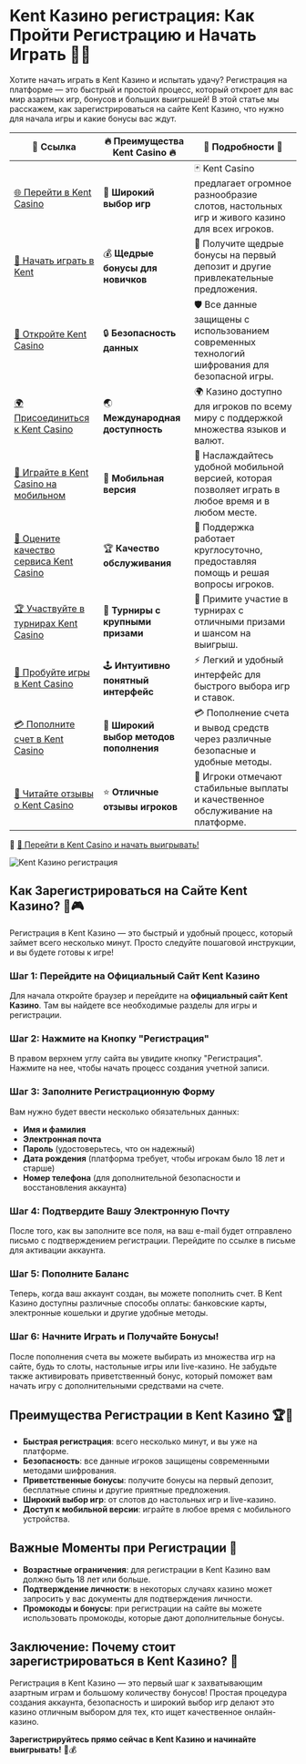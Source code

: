 # Kent Казино регистрация: Как Пройти Регистрацию и Начать Играть 🎰✨

Хотите начать играть в Kent Казино и испытать удачу? Регистрация на платформе — это быстрый и простой процесс, который откроет для вас мир азартных игр, бонусов и больших выигрышей! В этой статье мы расскажем, как зарегистрироваться на сайте Kent Казино, что нужно для начала игры и какие бонусы вас ждут.

| 🔗 **Ссылка**                                         | 🔥 **Преимущества Kent Casino** 🔥  | 🌟 **Подробности** 🌟 |
|-----------------------------------------------------|-------------------------------------|----------------------|
| [🌐 Перейти в Kent Casino](https://brandplay.link/Fv2WP3js) | 🎰 **Широкий выбор игр**           | 🃏 Kent Casino предлагает огромное разнообразие слотов, настольных игр и живого казино для всех игроков. |
| [💸 Начать играть в Kent](https://brandplay.link/Fv2WP3js) | 💰 **Щедрые бонусы для новичков**  | 🎁 Получите щедрые бонусы на первый депозит и другие привлекательные предложения. |
| [🔐 Откройте Kent Casino](https://brandplay.link/Fv2WP3js) | 🔒 **Безопасность данных**         | 🛡️ Все данные защищены с использованием современных технологий шифрования для безопасной игры. |
| [🌍 Присоединиться к Kent Casino](https://brandplay.link/Fv2WP3js) | 🌏 **Международная доступность**   | 🌍 Казино доступно для игроков по всему миру с поддержкой множества языков и валют. |
| [📱 Играйте в Kent Casino на мобильном](https://brandplay.link/Fv2WP3js) | 📲 **Мобильная версия**            | 📱 Наслаждайтесь удобной мобильной версией, которая позволяет играть в любое время и в любом месте. |
| [🔧 Оцените качество сервиса Kent Casino](https://brandplay.link/Fv2WP3js) | 🏆 **Качество обслуживания**      | 🤝 Поддержка работает круглосуточно, предоставляя помощь и решая вопросы игроков. |
| [🏆 Участвуйте в турнирах Kent Casino](https://brandplay.link/Fv2WP3js) | 🎉 **Турниры с крупными призами**  | 🥇 Примите участие в турнирах с отличными призами и шансом на выигрыш. |
| [🎯 Пробуйте игры в Kent Casino](https://brandplay.link/Fv2WP3js) | 🕹️ **Интуитивно понятный интерфейс**| ⚡ Легкий и удобный интерфейс для быстрого выбора игр и ставок. |
| [💳 Пополните счет в Kent Casino](https://brandplay.link/Fv2WP3js) | 💸 **Широкий выбор методов пополнения** | 💳 Пополнение счета и вывод средств через различные безопасные и удобные методы. |
| [💬 Читайте отзывы о Kent Casino](https://brandplay.link/Fv2WP3js) | ⭐ **Отличные отзывы игроков**     | 👏 Игроки отмечают стабильные выплаты и качественное обслуживание на платформе. |

🔗 [🚀 Перейти в Kent Casino и начать выигрывать!](https://brandplay.link/Fv2WP3js)

![Kent Казино регистрация](https://i.ytimg.com/vi/xN0gbhT3J2Y/maxresdefault.jpg)

## Как Зарегистрироваться на Сайте Kent Казино? 📝🎮

Регистрация в Kent Казино — это быстрый и удобный процесс, который займет всего несколько минут. Просто следуйте пошаговой инструкции, и вы будете готовы к игре!

### Шаг 1: Перейдите на Официальный Сайт Kent Казино

Для начала откройте браузер и перейдите на **официальный сайт Kent Казино**. Там вы найдете все необходимые разделы для игры и регистрации.

### Шаг 2: Нажмите на Кнопку "Регистрация"

В правом верхнем углу сайта вы увидите кнопку "Регистрация". Нажмите на нее, чтобы начать процесс создания учетной записи.

### Шаг 3: Заполните Регистрационную Форму

Вам нужно будет ввести несколько обязательных данных:
- **Имя и фамилия**
- **Электронная почта**
- **Пароль** (удостоверьтесь, что он надежный)
- **Дата рождения** (платформа требует, чтобы игрокам было 18 лет и старше)
- **Номер телефона** (для дополнительной безопасности и восстановления аккаунта)

### Шаг 4: Подтвердите Вашу Электронную Почту

После того, как вы заполните все поля, на ваш e-mail будет отправлено письмо с подтверждением регистрации. Перейдите по ссылке в письме для активации аккаунта.

### Шаг 5: Пополните Баланс

Теперь, когда ваш аккаунт создан, вы можете пополнить счет. В Kent Казино доступны различные способы оплаты: банковские карты, электронные кошельки и другие удобные методы.

### Шаг 6: Начните Играть и Получайте Бонусы!

После пополнения счета вы можете выбирать из множества игр на сайте, будь то слоты, настольные игры или live-казино. Не забудьте также активировать приветственный бонус, который поможет вам начать игру с дополнительными средствами на счете.

## Преимущества Регистрации в Kent Казино 🏆🎰

- **Быстрая регистрация**: всего несколько минут, и вы уже на платформе.
- **Безопасность**: все данные игроков защищены современными методами шифрования.
- **Приветственные бонусы**: получите бонусы на первый депозит, бесплатные спины и другие приятные предложения.
- **Широкий выбор игр**: от слотов до настольных игр и live-казино.
- **Доступ к мобильной версии**: играйте в любое время с мобильного устройства.

## Важные Моменты при Регистрации 📌

- **Возрастные ограничения**: для регистрации в Kent Казино вам должно быть 18 лет или больше.
- **Подтверждение личности**: в некоторых случаях казино может запросить у вас документы для подтверждения личности.
- **Промокоды и бонусы**: при регистрации на сайте вы можете использовать промокоды, которые дают дополнительные бонусы.

## Заключение: Почему стоит зарегистрироваться в Kent Казино? 🌟

Регистрация в Kent Казино — это первый шаг к захватывающим азартным играм и большому количеству бонусов! Простая процедура создания аккаунта, безопасность и широкий выбор игр делают это казино отличным выбором для тех, кто ищет качественное онлайн-казино.

**Зарегистрируйтесь прямо сейчас в Kent Казино и начинайте выигрывать!** 🎉💰
